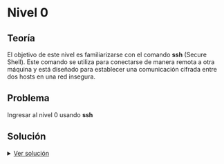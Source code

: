 # Nivel 0

## Teoría

El objetivo de este nivel es familiarizarse con el comando **ssh** (Secure Shell). Este comando se utiliza para conectarse de manera remota a otra máquina y está diseñado para establecer una comunicación cifrada entre dos hosts en una red insegura.

## Problema

Ingresar al nivel 0  usando **ssh**

## Solución

<details>
<summary><u>Ver solución</u></summary>

El comando ssh tiene la siguiente estructura:

```bash
ssh {usuario}@{servidor} -p {puerto} 
```

- **usuario**: El nombre del usuario al que deseas conectarte.
- **servidor**: Puede ser un nombre de dominio (como una URL) o una dirección IP.
- **puerto**: Es el número del puerto al que el servidor está escuchando conexiones SSH (por defecto, el puerto es 22).

Usando la información proporcionada en este nivel, el comando para conectarse sería:

```bash
ssh bandit0@bandit.labs.overthewire.org -p 2220
```

</details>
